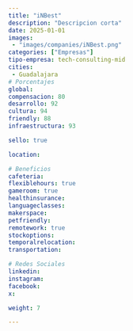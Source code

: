 ```yaml
---
title: "iNBest"
description: "Descripcion corta"
date: 2025-01-01
images: 
 - "images/companies/iNBest.png"
categories: ["Empresas"]
tipo-empresa: tech-consulting-mid
cities: 
 - Guadalajara
# Porcentajes  
global: 
compensacion: 80
desarrollo: 92
cultura: 94
friendly: 88
infraestructura: 93 

sello: true

location: 

# Beneficios
cafeteria: 
flexiblehours: true
gameroom: true
healthinsurance: 
languageclasses: 
makerspace: 
petfriendly: 
remotework: true
stockoptions: 
temporalrelocation: 
transportation: 

# Redes Sociales
linkedin: 
instagram: 
facebook: 
x: 

weight: 7

---
```

